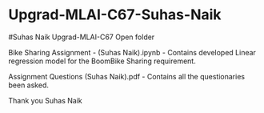 # Upgrad-MLAI-C67-Suhas-Naik
#Suhas Naik Upgrad-MLAI-C67 Open folder

Bike Sharing Assignment - (Suhas Naik).ipynb - Contains developed Linear regression model for the BoomBike Sharing requirement. 

Assignment Questions (Suhas Naik).pdf - Contains all the questionaries been asked.

Thank you
Suhas Naik
